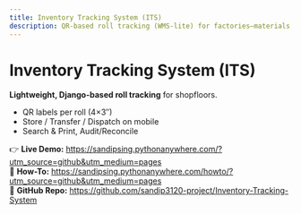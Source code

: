 ```yaml
---
title: Inventory Tracking System (ITS)
description: QR-based roll tracking (WMS-lite) for factories—materials, putaway/transfer/dispatch, thermal labels, role-based mobile flows.
---
```


# Inventory Tracking System (ITS)

**Lightweight, Django-based roll tracking** for shopfloors.
- QR labels per roll (4×3″)
- Store / Transfer / Dispatch on mobile
- Search & Print, Audit/Reconcile

👉 **Live Demo:** https://sandipsing.pythonanywhere.com/?utm_source=github&utm_medium=pages  
📖 **How-To:** https://sandipsing.pythonanywhere.com/howto/?utm_source=github&utm_medium=pages  
🔗 **GitHub Repo:** https://github.com/sandip3120-project/Inventory-Tracking-System
